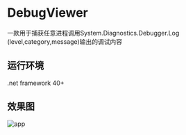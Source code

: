 # DebugViewer
一款用于捕获任意进程调用System.Diagnostics.Debugger.Log (level,category,message)输出的调试内容

## 运行环境
.net framework 40+

## 效果图
![app](https://raw.githubusercontent.com/xljiulang/DebugViewer/master/DebugViewer/app.png)
